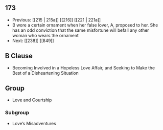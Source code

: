 ## 173
- Previous: [[215 | 215a]] [[216]] [[221 | 221a]] 
- B wore a certain ornament when her false lover, A, proposed to her. She has an odd conviction that the same misfortune will befall any other woman who wears the ornament
- Next: [[238]] [[849]] 

## B Clause
- Becoming Involved in a Hopeless Love Affair, and Seeking to Make the Best of a Disheartening Situation

## Group
- Love and Courtship

### Subgroup
- Love’s Misadventures

